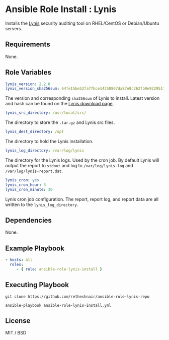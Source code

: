 Ansible Role Install : Lynis
============================



Installs the [Lynis](https://cisofy.com/lynis/) security auditing tool on RHEL/CentOS or Debian/Ubuntu servers.

Requirements
------------

None.

Role Variables
--------------

```yml
lynis_version: 2.2.0
lynis_version_sha256sum: 64fe15be52fa77bce14250867da87e8c262fb0e9229517c4e2d2d5a38223bea4
```
The version and corresponding `sha256sum` of Lynis to install. Latest version and hash can be found on the [Lynis download page](https://cisofy.com/download/lynis/).

```yml
lynis_src_directory: /usr/local/src/
```
The directory to store the `.tar.gz` and Lynis src files.

```yml
lynis_dest_directory: /opt
```
The directory to hold the Lynis installation.

```yml
lynis_log_directory: /var/log/lynis
```
The directory for the Lynis logs. Used by the cron job. By default Lynis will output the report to `stdout` and log to `/var/log/lynis.log` and `/var/log/lynis-report.dat`.

```yml
lynis_cron: yes
lynis_cron_hour: 3
lynis_cron_minute: 30
```
Lynis cron job configuration. The report, report log, and report data are all written to the `lynis_log_directory`.

Dependencies
------------

None.

Example Playbook
----------------

```yml
- hosts: all
  roles:
     - { role: ansible-role-lynis-install }
```

Executing Playbook
-------------------
``` 
git clone https://github.com/retheshnair/ansible-role-lynis-repo

ansible-playbook ansible-role-lynis-install.yml

```

License
-------

MIT / BSD
